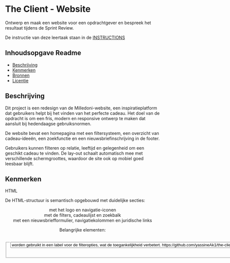 # The Client - Website

Ontwerp en maak een website voor een opdrachtgever en bespreek het resultaat tijdens de Sprint Review.

De instructie van deze leertaak staan in de [INSTRUCTIONS](https://github.com/fdnd-task/the-client-website/blob/main/docs/INSTRUCTIONS.md)



## Inhoudsopgave Readme


  * [Beschrijving](#beschrijving)
  * [Kenmerken](#kenmerken)
  * [Bronnen](#bronnen)
  * [Licentie](#licentie)



## Beschrijving
<!-- In de Beschrijving staat hoe je project er uit ziet, hoe het werkt en wat je er mee kan. -->
<!-- Voeg een mooie poster visual toe 📸 -->
<!-- Voeg een link toe naar Github Pages 🌐-->
Dit project is een redesign van de Milledoni-website, een inspiratieplatform dat gebruikers helpt bij het vinden van het perfecte cadeau. Het doel van de opdracht is om een fris, modern en responsive ontwerp te maken dat aansluit bij hedendaagse gebruiksnormen.

De website bevat een homepagina met een filtersysteem, een overzicht van cadeau-ideeën, een zoekfunctie en een nieuwsbriefinschrijving in de footer. 

Gebruikers kunnen filteren op relatie, leeftijd en gelegenheid om een geschikt cadeau te vinden. De lay-out schaalt automatisch mee met verschillende schermgroottes, waardoor de site ook op mobiel goed leesbaar blijft.

  
## Kenmerken
<!-- Bij Kenmerken staat welke technieken zijn gebruikt en hoe. Wat is de HTML structuur? Wat zijn de belangrijkste dingen in CSS? Wat is er met Javascript gedaan en hoe? Misschien heb je een framwork of library gebruikt? -->
HTML

De HTML-structuur is semantisch opgebouwd met duidelijke secties:
<header> met het logo en navigatie-iconen
<main> met de filters, cadeaulijst en zoekbalk
<footer> met een nieuwsbriefformulier, navigatiekolommen en juridische links

  Belangrijke elementen:

<fieldset> en <legend> samen met <select>  en <option> worden gebruikt in een label voor de filteropties, wat de toegankelijkheid verbetert.

https://github.com/yassineAk1/the-client-website/blob/main/index.html#L28-L38

<picture> zorgt voor verschillende logo’s afhankelijk van schermbreedte.
logo op klein scherm: 

<img width="447" height="207" alt="Screenshot 2025-10-08 115803" src="https://github.com/user-attachments/assets/3c5ba303-92c2-42c6-b2ef-755a9de93871" />

<img width="672" height="175" alt="Screenshot 2025-10-08 115841" src="https://github.com/user-attachments/assets/84c001dc-5e54-4268-b24b-400ade685829" />


logo op groot scherm:
 
<img width="672" height="175" alt="Screenshot 2025-10-08 115841" src="https://github.com/user-attachments/assets/4e33ee4d-6898-4efb-b2d6-626a05df5ac9" />

CSS

Belangrijkste stijlen en technieken:

Flexbox voor lay-out in de header, navigatie en footer.
CSS Grid voor de cadeauvermeldingen in .gifts, met auto-fit en minmax() voor een dynamisch kolommenrooster.
Responsive design met media queries binnen componenten zoals .newsletter-form en .footer-links.
Toegankelijkheidsaanpassingen via .visually-hidden voor verborgen maar leesbare labels.



## Licentie

This project is licensed under the terms of the [MIT license](./LICENSE).
